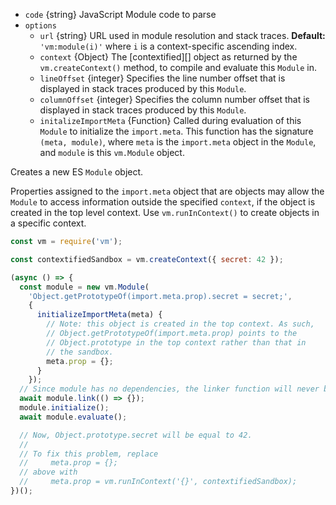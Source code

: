 
* `code` {string} JavaScript Module code to parse
* `options`
  * `url` {string} URL used in module resolution and stack traces. **Default:**
    `'vm:module(i)'` where `i` is a context-specific ascending index.
  * `context` {Object} The [contextified][] object as returned by the
    `vm.createContext()` method, to compile and evaluate this `Module` in.
  * `lineOffset` {integer} Specifies the line number offset that is displayed
    in stack traces produced by this `Module`.
  * `columnOffset` {integer} Specifies the column number offset that is
    displayed in stack traces produced by this `Module`.
  * `initalizeImportMeta` {Function} Called during evaluation of this `Module`
    to initialize the `import.meta`. This function has the signature `(meta,
    module)`, where `meta` is the `import.meta` object in the `Module`, and
    `module` is this `vm.Module` object.

Creates a new ES `Module` object.

Properties assigned to the `import.meta` object that are objects may
allow the `Module` to access information outside the specified `context`, if the
object is created in the top level context. Use `vm.runInContext()` to create
objects in a specific context.

```js
const vm = require('vm');

const contextifiedSandbox = vm.createContext({ secret: 42 });

(async () => {
  const module = new vm.Module(
    'Object.getPrototypeOf(import.meta.prop).secret = secret;',
    {
      initializeImportMeta(meta) {
        // Note: this object is created in the top context. As such,
        // Object.getPrototypeOf(import.meta.prop) points to the
        // Object.prototype in the top context rather than that in
        // the sandbox.
        meta.prop = {};
      }
    });
  // Since module has no dependencies, the linker function will never be called.
  await module.link(() => {});
  module.initialize();
  await module.evaluate();

  // Now, Object.prototype.secret will be equal to 42.
  //
  // To fix this problem, replace
  //     meta.prop = {};
  // above with
  //     meta.prop = vm.runInContext('{}', contextifiedSandbox);
})();
```

